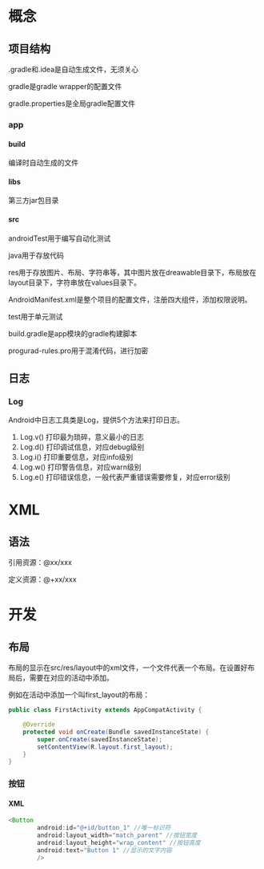 #  概念

## 项目结构

.gradle和.idea是自动生成文件，无须关心

gradle是gradle wrapper的配置文件

gradle.properties是全局gradle配置文件

### app

#### build

编译时自动生成的文件

#### libs

第三方jar包目录

#### src

androidTest用于编写自动化测试

java用于存放代码

res用于存放图片、布局、字符串等，其中图片放在dreawable目录下，布局放在layout目录下，字符串放在values目录下。

AndroidManifest.xml是整个项目的配置文件，注册四大组件，添加权限说明。

test用于单元测试

build.gradle是app模块的gradle构建脚本

progurad-rules.pro用于混淆代码，进行加密

## 日志

### Log

Android中日志工具类是Log，提供5个方法来打印日志。

1. Log.v() 打印最为琐碎，意义最小的日志
2. Log.d() 打印调试信息，对应debug级别
3. Log.i() 打印重要信息，对应info级别
4. Log.w() 打印警告信息，对应warn级别
5. Log.e() 打印错误信息，一般代表严重错误需要修复，对应error级别

# XML

## 语法

引用资源：@xx/xxx

定义资源：@+xx/xxx

# 开发

## 布局

布局的显示在src/res/layout中的xml文件，一个文件代表一个布局。在设置好布局后，需要在对应的活动中添加。

例如在活动中添加一个叫first_layout的布局：

```java
public class FirstActivity extends AppCompatActivity {

    @Override
    protected void onCreate(Bundle savedInstanceState) {
        super.onCreate(savedInstanceState);
        setContentView(R.layout.first_layout);
    }
}
```

### 按钮

#### XML

```java
<Button
        android:id="@+id/button_1" //唯一标识符
        android:layout_width="match_parent" //按钮宽度
        android:layout_height="wrap_content" //按钮高度
        android:text="Button 1" //显示的文字内容
        />
```

